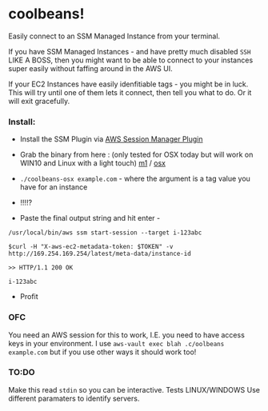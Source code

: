 # coolbeans!
Easily connect to an SSM Managed Instance from your terminal.

If you have SSM Managed Instances - and have pretty much disabled `SSH` LIKE A BOSS, then you might want to be able to connect to your instances super easily without faffing around in the AWS UI.

If your EC2 Instances have easily idenfitiable tags - you might be in luck. This will try until one of them lets it connect, then tell you what to do. Or it will exit gracefully.

### Install:

* Install the SSM Plugin via [AWS Session Manager Plugin](https://docs.aws.amazon.com/systems-manager/latest/userguide/session-manager-working-with-install-plugin.html)

* Grab the binary from here : (only tested for OSX today but will work on WIN10 and Linux with a light touch) [m1](https://github.com/fentonfentonfenton/coolbeans/releases/download/0.0.1/coolbeans-m1) / [osx](https://github.com/fentonfentonfenton/coolbeans/releases/download/0.0.1/coolbeans-osx)

* `./coolbeans-osx example.com` - where the argument is a tag value you have for an instance

* !!!!?

* Paste the final output string and hit enter - 
```Connecting to AWS
/usr/local/bin/aws ssm start-session --target i-123abc

$curl -H "X-aws-ec2-metadata-token: $TOKEN" -v http://169.254.169.254/latest/meta-data/instance-id

>> HTTP/1.1 200 OK

i-123abc
```

* Profit


### OFC

You need an AWS session for this to work, I.E. you need to have access keys in your environment. I use `aws-vault exec blah .c/oolbeans example.com` but if you use other ways it should work too!

### TO:DO

Make this read `stdin` so you can be interactive.
Tests
LINUX/WINDOWS
Use different paramaters to identify servers.


